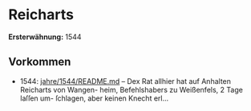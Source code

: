 # Reicharts

**Ersterwähnung:** 1544

## Vorkommen
- 1544: [jahre/1544/README.md](../jahre/1544/README.md) – Dex Rat allhier hat auf Anhalten Reicharts von Wangen-
heim, Befehlshabers zu Weißenfels, 2 Tage laſſen um-
ſchlagen, aber keinen Knecht erl...
